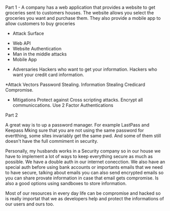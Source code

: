 Part 1 -
A company has a web application that provides a website to get groceries sent to customers houses. The website allows you select the groceries you want and purchase them. They also provide a mobile app to allow customers to buy groceries

* Attack Surface
- Web API 
- Website Authentication
- Man in the middle attacks
-  Mobile App

* Adversaries
Hackers who want to get your information.
Hackers who want your credit card information.

*Attack Vectors
Password Stealing.
Information Stealing
Credicard Compromise.

* Mitigations
Protect against Cross scripting attacks.
Encrypt all communiccations.
Use 2 Factor Authentications


Part 2

A great way is to up a password manager. For example LastPass and Keepass
Mking sure that you are not using the same password for evertthing, some sites invariably get the same pwd. And some of them still doesn't have the full commiment in security.

Personally, my husbands works in a Security company so in our house we have to implement a lot of ways to keep everything secure as much as possible. We have a double auth in our internet conecction. We also have an special auth before using bank accounts or importants emails that we need to have secure, talking about emails you can also send encrypted emails so you can share provate information in case that email gets compromise. Is also a good options using sandboxes to store information.

Most of our resources in every day life can be compromise and hacked so is really importat that we as developers help and protect the informations of our users and ours too.

